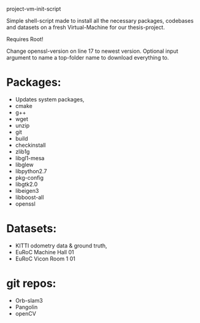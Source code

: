 project-vm-init-script

Simple shell-script made to install all the necessary packages, codebases and datasets on a fresh Virtual-Machine for our thesis-project.

Requires Root!

Change openssl-version on line 17 to newest version.
Optional input argument to name a top-folder name to download everything to.

# Packages:
* Updates system packages,
* cmake 
* g++ 
* wget 
* unzip 
* git 
* build 
* checkinstall 
* zlib1g
* libgl1-mesa
* libglew
* libpython2.7
* pkg-config
* libgtk2.0
* libeigen3
* libboost-all
* openssl

# Datasets:
* KITTI odometry data & ground truth,
* EuRoC Machine Hall 01
* EuRoC Vicon Room 1 01

# git repos:
* Orb-slam3
* Pangolin
* openCV

